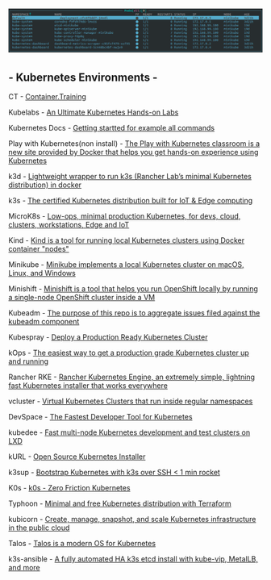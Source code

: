 # ![](kc.png)


## - Kubernetes Environments -


CT - [Container.Training](https://container.training) <br>

Kubelabs - [An Ultimate Kubernetes Hands-on Labs](https://collabnix.github.io/kubelabs/) <br>

Kubernetes Docs - [Getting startted for example all commands](https://kubernetes.io/docs/reference/generated/kubectl/kubectl-commands#-strong-getting-started-strong-) <br>

Play with Kubernetes(non install) - [The Play with Kubernetes classroom is a new site provided by Docker that helps you get hands-on experience using Kubernetes](https://labs.play-with-k8s.com) <br>

k3d - [Lightweight wrapper to run k3s (Rancher Lab’s minimal Kubernetes distribution) in docker](https://github.com/rancher/k3d) <br>

k3s - [The certified Kubernetes distribution built for IoT & Edge computing](https://github.com/k3s-io/k3s) <br>

MicroK8s - [Low-ops, minimal production Kubernetes, for devs, cloud, clusters, workstations, Edge and IoT](https://github.com/ubuntu/microk8s) <br>

Kind - [Kind is a tool for running local Kubernetes clusters using Docker container "nodes"](https://github.com/kubernetes-sigs/kind/) <br>

Minikube - [Minikube implements a local Kubernetes cluster on macOS, Linux, and Windows](https://github.com/kubernetes/minikube) <br>

Minishift - [Minishift is a tool that helps you run OpenShift locally by running a single-node OpenShift cluster inside a VM](https://github.com/minishift/minishift) <br>

Kubeadm - [The purpose of this repo is to aggregate issues filed against the kubeadm component](https://github.com/kubernetes/kubeadm) <br>

Kubespray - [Deploy a Production Ready Kubernetes Cluster](https://github.com/kubernetes-sigs/kubespray) <br>

kOps - [The easiest way to get a production grade Kubernetes cluster up and running](https://github.com/kubernetes/kops/) <br>

Rancher RKE - [Rancher Kubernetes Engine, an extremely simple, lightning fast Kubernetes installer that works everywhere](https://github.com/rancher/rke) <br>

vcluster - [Virtual Kubernetes Clusters that run inside regular namespaces](https://github.com/loft-sh/vcluster) <br>

DevSpace - [The Fastest Developer Tool for Kubernetes](https://github.com/loft-sh/devspace) <br>

kubedee - [Fast multi-node Kubernetes development and test clusters on LXD](https://github.com/schu/kubedee) <br>

kURL - [Open Source Kubernetes Installer](https://github.com/replicatedhq/kURL) <br>

k3sup - [Bootstrap Kubernetes with k3s over SSH < 1 min rocket](https://github.com/alexellis/k3sup) <br>

K0s - [k0s - Zero Friction Kubernetes](https://github.com/k0sproject/k0s) <br>

Typhoon - [Minimal and free Kubernetes distribution with Terraform](https://github.com/poseidon/typhoon) <br>

kubicorn - [Create, manage, snapshot, and scale Kubernetes infrastructure in the public cloud](https://github.com/kubicorn/kubicorn) <br>

Talos - [Talos is a modern OS for Kubernetes](https://github.com/talos-systems/talos) <br>

k3s-ansible - [A fully automated HA k3s etcd install with kube-vip, MetalLB, and more](https://github.com/techno-tim/k3s-ansible) <br>
